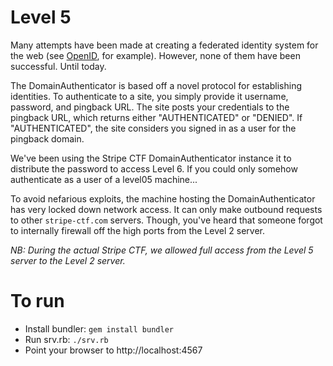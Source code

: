 # Level 5

Many attempts have been made at creating a federated identity system for the
web (see [OpenID](http://openid.net/), for example). However, none of them have
been successful. Until today.

The DomainAuthenticator is based off a novel protocol for establishing
identities. To authenticate to a site, you simply provide it username,
password, and pingback URL. The site posts your credentials to the pingback
URL, which returns either "AUTHENTICATED" or "DENIED". If "AUTHENTICATED", the
site considers you signed in as a user for the pingback domain.

We've been using the Stripe CTF DomainAuthenticator instance it to distribute
the password to access Level 6. If you could only somehow authenticate as a
user of a level05 machine...

To avoid nefarious exploits, the machine hosting the DomainAuthenticator has
very locked down network access. It can only make outbound requests to other
`stripe-ctf.com` servers. Though, you've heard that someone forgot to
internally firewall off the high ports from the Level 2 server.

*NB: During the actual Stripe CTF, we allowed full access from the Level 5
server to the Level 2 server.*

# To run

- Install bundler: `gem install bundler`
- Run srv.rb: `./srv.rb`
- Point your browser to http://localhost:4567
